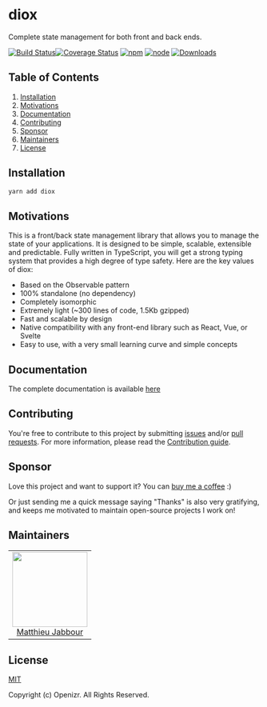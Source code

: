 # diox

Complete state management for both front and back ends.

[![Build Status](https://github.com/openizr/diox/actions/workflows/ci.yml/badge.svg)](https://github.com/openizr/diox/actions/workflows/ci.yml/badge.svg)[![Coverage Status](https://coveralls.io/repos/github/openizr/diox/badge.svg)](https://coveralls.io/github/openizr/diox)
[![npm](https://img.shields.io/npm/v/diox.svg)](https://www.npmjs.com/package/diox)
[![node](https://img.shields.io/node/v/diox.svg)](https://nodejs.org)
[![Downloads](https://img.shields.io/npm/dm/diox.svg)](https://www.npmjs.com/package/diox)


## Table of Contents

1. [Installation](#Installation)
2. [Motivations](#Motivations)
3. [Documentation](#Documentation)
4. [Contributing](#Contributing)
5. [Sponsor](#Sponsor)
6. [Maintainers](#Maintainers)
7. [License](#License)


## Installation

```bash
yarn add diox
```


## Motivations

This is a front/back state management library that allows you to manage the state of your applications.
It is designed to be simple, scalable, extensible and predictable. Fully written in TypeScript, you
will get a strong typing system that provides a high degree of type safety. Here are the key values of diox:

- Based on the Observable pattern
- 100% standalone (no dependency)
- Completely isomorphic
- Extremely light (~300 lines of code, 1.5Kb gzipped)
- Fast and scalable by design
- Native compatibility with any front-end library such as React, Vue, or Svelte
- Easy to use, with a very small learning curve and simple concepts


## Documentation

The complete documentation is available [here](https://openizr.gitbook.io/diox/)


## Contributing

You're free to contribute to this project by submitting [issues](https://github.com/openizr/diox/issues) and/or [pull requests](https://github.com/openizr/diox/pulls). For more information, please read the [Contribution guide](https://github.com/openizr/diox/blob/master/CONTRIBUTING.md).


## Sponsor

Love this project and want to support it? You can [buy me a coffee](https://www.buymeacoffee.com/matthieujabbour) :)

Or just sending me a quick message saying "Thanks" is also very gratifying, and keeps me motivated to maintain open-source projects I work on!


## Maintainers

<table>
  <tbody>
    <tr>
      <td align="center">
        <img width="150" height="150" src="https://avatars.githubusercontent.com/u/29428247?v=4&s=150">
        </br>
        <a href="https://github.com/matthieujabbour">Matthieu Jabbour</a>
      </td>
    </tr>
  <tbody>
</table>


## License

[MIT](http://opensource.org/licenses/MIT)

Copyright (c) Openizr. All Rights Reserved.